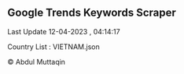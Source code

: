 

## Google Trends Keywords Scraper 
 
Last Update 12-04-2023 , 04:14:17

Country List :
VIETNAM.json



© Abdul Muttaqin 
